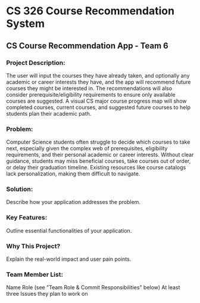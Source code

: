# CS 326 Course Recommendation System

## CS Course Recommendation App - Team 6

### Project Description:
The user will input the courses they have already taken, and optionally any academic or career interests they have, and the app will recommend future courses they might be interested in.
The recommendations will also consider prerequisite/eligibility requirements to ensure only available courses are suggested.
A visual CS major course progress map will show completed courses, current courses, and suggested future courses to help students plan their academic path.
 
### Problem: 
Computer Science students often struggle to decide which courses to take next, especially given the complex web of prerequisites, eligibility requirements, and their personal academic or career interests.
Without clear guidance, students may miss beneficial courses, take courses out of order, or delay their graduation timeline. Existing resources like course catalogs lack personalization, making them difficult to navigate.

### Solution: 
Describe how your application addresses the problem.

### Key Features: 
Outline essential functionalities of your application.

### Why This Project? 
Explain the real-world impact and user pain points.

### Team Member List:
Name
Role (see "Team Role & Commit Responsibilities" below)
At least three Issues they plan to work on
